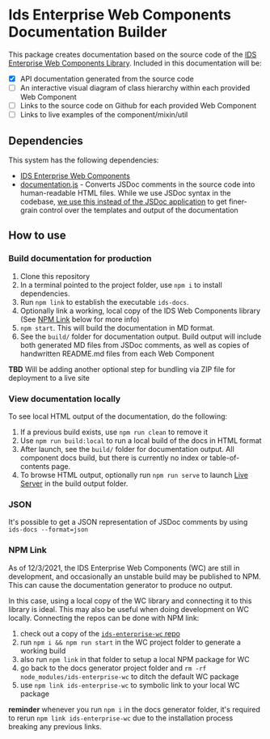 # Ids Enterprise Web Components Documentation Builder

This package creates documentation based on the source code of the [IDS Enterprise Web Components Library](https://github.com/infor-design/enterprise-wc).  Included in this documentation will be:

- [x] API documentation generated from the source code
- [ ] An interactive visual diagram of class hierarchy within each provided Web Component
- [ ] Links to the source code on Github for each provided Web Component
- [ ] Links to live examples of the component/mixin/util

## Dependencies

This system has the following dependencies:

- [IDS Enterprise Web Components](https://github.com/infor-design/enterprise-wc)
- [documentation.js](https://github.com/documentationjs/documentation) - Converts JSDoc comments in the source code into human-readable HTML files. While we use JSDoc syntax in the codebase, [we use this instead of the JSDoc application](https://github.com/documentationjs/documentation/blob/master/docs/FAQ.md#why-use-documentation-instead-of-jsdoc) to get finer-grain control over the templates and output of the documentation

## How to use

### Build documentation for production

1. Clone this repository
1. In a terminal pointed to the project folder, use `npm i` to install dependencies.
1. Run `npm link` to establish the executable `ids-docs`.
1. Optionally link a working, local copy of the IDS Web Components library (See [NPM Link](#npm-link) below for more info)
1. `npm start`. This will build the documentation in MD format.
1. See the `build/` folder for documentation output.  Build output will include both generated MD files from JSDoc comments, as well as copies of handwritten README.md files from each Web Component

**TBD** Will be adding another optional step for bundling via ZIP file for deployment to a live site

### View documentation locally

To see local HTML output of the documentation, do the following:

1. If a previous build exists, use `npm run clean` to remove it
1. Use `npm run build:local` to run a local build of the docs in HTML format
1. After launch, see the `build/` folder for documentation output.  All component docs build, but there is currently no index or table-of-contents page.
1. To browse HTML output, optionally run `npm run serve` to launch [Live Server](https://github.com/tapio/live-server) in the build output folder.

### JSON

It's possible to get a JSON representation of JSDoc comments by using `ids-docs --format=json`

### NPM Link

As of 12/3/2021, the IDS Enterprise Web Components (WC) are still in development, and occasionally an unstable build may be published to NPM.  This can cause the documentation generator to produce no output.

In this case, using a local copy of the WC library and connecting it to this library is ideal. This may also be useful when doing development on WC locally.  Connecting the repos can be done with NPM link:

1. check out a copy of the [`ids-enterprise-wc` repo](https://github.com/infor-design/enterprise-wc)
1. run `npm i && npm run start` in the WC project folder to generate a working build
1. also run `npm link` in that folder to setup a local NPM package for WC
1. go back to the docs generator project folder and `rm -rf node_modules/ids-enterprise-wc` to ditch the default WC package
1. use `npm link ids-enterprise-wc` to symbolic link to your local WC package

**reminder** whenever you run `npm i` in the docs generator folder, it's required to rerun `npm link ids-enterprise-wc` due to the installation process breaking any previous links.
